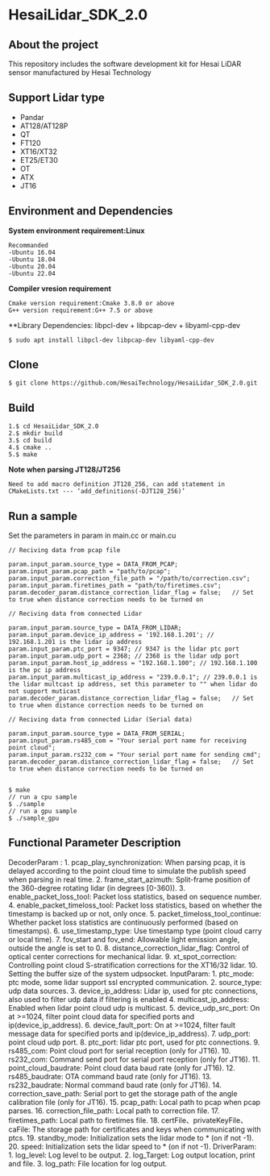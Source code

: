 # HesaiLidar_SDK_2.0
## About the project
This repository includes the software development kit for Hesai LiDAR sensor manufactured by Hesai Technology

## Support Lidar type
- Pandar
- AT128/AT128P
- QT
- FT120
- XT16/XT32
- ET25/ET30
- OT
- ATX
- JT16

## Environment and Dependencies

**System environment requirement:Linux**
```
Recommanded
-Ubuntu 16.04
-Ubuntu 18.04
-Ubuntu 20.04
-Ubuntu 22.04
```

**Compiler vresion requirement**
```
Cmake version requirement:Cmake 3.8.0 or above
G++ version requirement:G++ 7.5 or above
```
**Library Dependencies: libpcl-dev + libpcap-dev + libyaml-cpp-dev
```
$ sudo apt install libpcl-dev libpcap-dev libyaml-cpp-dev
```

## Clone
```
$ git clone https://github.com/HesaiTechnology/HesaiLidar_SDK_2.0.git
```

## Build
```
1.$ cd HesaiLidar_SDK_2.0
2.$ mkdir build
3.$ cd build
4.$ cmake ..
5.$ make
```
**Note when parsing JT128/JT256**
```
Need to add macro definition JT128_256, can add statement in CMakeLists.txt --- ‘add_definitions(-DJT128_256)’
```

## Run a sample

Set the parameters in param in main.cc or main.cu
```
// Reciving data from pcap file
```
	param.input_param.source_type = DATA_FROM_PCAP;
	param.input_param.pcap_path = "path/to/pcap";
	param.input_param.correction_file_path = "/path/to/correction.csv";
	param.input_param.firetimes_path = "path/to/firetimes.csv";
	param.decoder_param.distance_correction_lidar_flag = false;   // Set to true when distance correction needs to be turned on
```
// Reciving data from connected Lidar
```
	param.input_param.source_type = DATA_FROM_LIDAR;
	param.input_param.device_ip_address = '192.168.1.201'; // 192.168.1.201 is the lidar ip address
	param.input_param.ptc_port = 9347; // 9347 is the lidar ptc port
	param.input_param.udp_port = 2368; // 2368 is the lidar udp port
	param.input_param.host_ip_address = "192.168.1.100"; // 192.168.1.100 is the pc ip address
	param.input_param.multicast_ip_address = "239.0.0.1"; // 239.0.0.1 is the lidar multcast ip address, set this parameter to "" when lidar do not support muticast
	param.decoder_param.distance_correction_lidar_flag = false;   // Set to true when distance correction needs to be turned on
```
// Reciving data from connected Lidar (Serial data)
```
	param.input_param.source_type = DATA_FROM_SERIAL;
	param.input_param.rs485_com = "Your serial port name for receiving point cloud"; 
  	param.input_param.rs232_com = "Your serial port name for sending cmd"; 
	param.decoder_param.distance_correction_lidar_flag = false;   // Set to true when distance correction needs to be turned on
```

$ make 
// run a cpu sample
$ ./sample
// run a gpu sample
$ ./sample_gpu
```

## Functional Parameter Description
DecoderParam :
	1. pcap_play_synchronization: When parsing pcap, it is delayed according to the point cloud time to simulate the publish speed when parsing in real time.
	2. frame_start_azimuth: Split-frame position of the 360-degree rotating lidar (in degrees [0-360)).
	3. enable_packet_loss_tool: Packet loss statistics, based on sequence number.
	4. enable_packet_timeloss_tool: Packet loss statistics, based on whether the timestamp is backed up or not, only once.
	5. packet_timeloss_tool_continue: Whether packet loss statistics are continuously performed (based on timestamps).
	6. use_timestamp_type: Use timestamp type (point cloud carry or local time).
	7. fov_start and fov_end: Allowable light emission angle, outside the angle is set to 0.
	8. distance_correction_lidar_flag: Control of optical center corrections for mechanical lidar.
	9. xt_spot_correction: Controlling point cloud S-stratification corrections for the XT16/32 lidar.
	10. Setting the buffer size of the system udpsocket.
InputParam:
	1. ptc_mode: ptc mode, some lidar support ssl encrypted communication.
	2. source_type: udp data sources.
	3. device_ip_address: Lidar ip, used for ptc connections, also used to filter udp data if filtering is enabled
	4. multicast_ip_address: Enabled when lidar point cloud udp is multicast.
	5. device_udp_src_port: On at >=1024, filter point cloud data for specified ports and ip(device_ip_address).
	6. device_fault_port: On at >=1024, filter fault message data for specified ports and ip(device_ip_address).
	7. udp_port: point cloud udp port.
	8. ptc_port: lidar ptc port, used for ptc connections.
	9. rs485_com: Point cloud port for serial reception (only for JT16).
	10. rs232_com: Command send port for serial port reception (only for JT16).
	11. point_cloud_baudrate: Point cloud data baud rate (only for JT16).
	12. rs485_baudrate: OTA command baud rate (only for JT16).
	13. rs232_baudrate: Normal command baud rate (only for JT16).
	14. correction_save_path: Serial port to get the storage path of the angle calibration file (only for JT16).
	15. pcap_path: Local path to pcap when pcap parses.
	16. correction_file_path: Local path to correction file.
	17. firetimes_path: Local path to firetimes file.
	18. certFile、privateKeyFile、caFile: The storage path for certificates and keys when communicating with ptcs.
	19. standby_mode: Initialization sets the lidar mode to * (on if not -1).
	20. speed: Initialization sets the lidar speed to * (on if not -1).
DriverParam: 
	1. log_level: Log level to be output.
	2. log_Target: Log output location, print and file.
	3. log_path: File location for log output.
